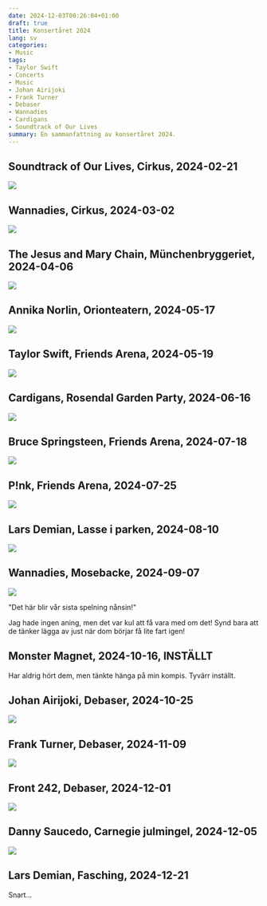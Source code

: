 ```yaml
---
date: 2024-12-03T00:26:04+01:00
draft: true
title: Konsertåret 2024
lang: sv
categories:
- Music
tags:
- Taylor Swift
- Concerts
- Music
- Johan Airijoki
- Frank Turner
- Debaser
- Wannadies
- Cardigans
- Soundtrack of Our Lives
summary: En sammanfattning av konsertåret 2024.
---
```


## Soundtrack of Our Lives, Cirkus, 2024-02-21

<img src='/images/concerts2024/tsool.jpg' class='full-width'>

## Wannadies, Cirkus, 2024-03-02

<img src='/images/concerts2024/wannadies1.jpg' class='full-width'>

## The Jesus and Mary Chain, Münchenbryggeriet, 2024-04-06

<img src='/images/concerts2024/jesusmary.jpg' class='full-width'>

## Annika Norlin, Orionteatern, 2024-05-17

<img src='/images/concerts2024/annikanorlin.jpg' class='full-width'>

## Taylor Swift, Friends Arena, 2024-05-19

<img src='/images/concerts2024/taylor.jpg' class='full-width'>

## Cardigans, Rosendal Garden Party, 2024-06-16

<img src='/images/concerts2024/cardigans.jpg' class='full-width'>

## Bruce Springsteen, Friends Arena, 2024-07-18

<img src='/images/concerts2024/bosse.jpg' class='full-width'>

## P!nk, Friends Arena, 2024-07-25

<img src='/images/concerts2024/pink.jpg' class='full-width'>

## Lars Demian, Lasse i parken, 2024-08-10

<img src='/images/concerts2024/larsd1.jpg' class='full-width'>

## Wannadies, Mosebacke, 2024-09-07

<img src='/images/concerts2024/wannadies2.jpg' class='full-width'>

"Det här blir vår sista spelning nånsin!"

Jag hade ingen aning, men det var kul att få vara med om det! Synd bara att de tänker lägga av just när dom börjar få lite fart igen!

## Monster Magnet, 2024-10-16, INSTÄLLT

Har aldrig hört dem, men tänkte hänga på min kompis. Tyvärr inställt.

## Johan Airijoki, Debaser, 2024-10-25

<img src='/images/concerts2024/johana.jpg' class='full-width'>

## Frank Turner, Debaser, 2024-11-09

<img src='/images/concerts2024/turner.jpg' class='full-width'>

## Front 242, Debaser, 2024-12-01

<img src='/images/concerts2024/f242.jpg' class='full-width'>

## Danny Saucedo, Carnegie julmingel, 2024-12-05

<img src='/images/concerts2024/danny.jpg' class='full-width'>

## Lars Demian, Fasching, 2024-12-21

Snart...
